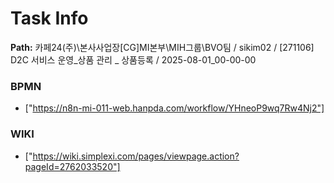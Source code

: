 # Task Info

**Path:** 카페24(주)\본사사업장\[CG]MI본부\MIH그룹\BVO팀 / sikim02 / [271106] D2C 서비스 운영_상품 관리 _ 상품등록 / 2025-08-01_00-00-00

### BPMN
- ["https://n8n-mi-011-web.hanpda.com/workflow/YHneoP9wq7Rw4Nj2"]

### WIKI
- ["https://wiki.simplexi.com/pages/viewpage.action?pageId=2762033520"]

